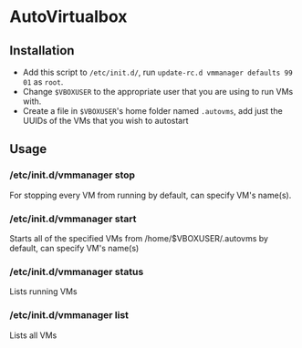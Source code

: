 # AutoVirtualbox

## Installation
* Add this script to `/etc/init.d/`, run `update-rc.d vmmanager defaults 99 01` as `root`.
* Change `$VBOXUSER` to the appropriate user that you are using to run VMs with.
* Create a file in `$VBOXUSER`'s home folder named `.autovms`, add just the UUIDs of the VMs that you wish to autostart
    
## Usage
### /etc/init.d/vmmanager stop
For stopping every VM from running by default, can specify VM's name(s).

### /etc/init.d/vmmanager start
Starts all of the specified VMs from /home/$VBOXUSER/.autovms by default, can specify VM's name(s)

### /etc/init.d/vmmanager status
Lists running VMs

### /etc/init.d/vmmanager list
Lists all VMs

